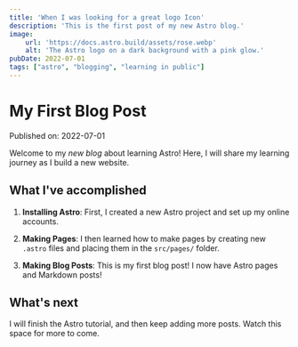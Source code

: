```yaml
---
title: 'When I was looking for a great logo Icon'
description: 'This is the first post of my new Astro blog.'
image:
    url: 'https://docs.astro.build/assets/rose.webp'
    alt: 'The Astro logo on a dark background with a pink glow.'
pubDate: 2022-07-01
tags: ["astro", "blogging", "learning in public"]
---
```

# My First Blog Post

Published on: 2022-07-01

Welcome to my _new blog_ about learning Astro! Here, I will share my learning journey as I build a new website.

## What I've accomplished

1. **Installing Astro**: First, I created a new Astro project and set up my online accounts.

2. **Making Pages**: I then learned how to make pages by creating new `.astro` files and placing them in the `src/pages/` folder.

3. **Making Blog Posts**: This is my first blog post! I now have Astro pages and Markdown posts!

## What's next 

I will finish the Astro tutorial, and then keep adding more posts. Watch this space for more to come.